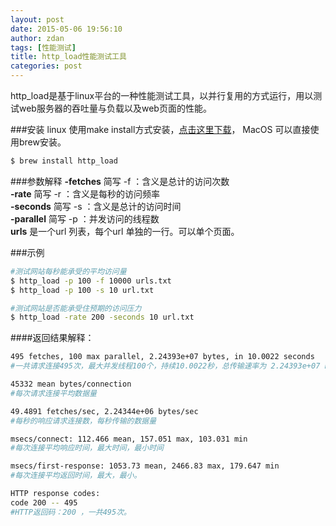 ```yaml
---
layout: post
date: 2015-05-06 19:56:10
author: zdan
tags: [性能测试]
title: http_load性能测试工具
categories: post
---
```

http_load是基于linux平台的一种性能测试工具，以并行复用的方式运行，用以测试web服务器的吞吐量与负载以及web页面的性能。

###安装
linux 使用make install方式安装，[点击这里下载](http://acme.com/software/http_load/)，
MacOS 可以直接使用brew安装。   

```bash
$ brew install http_load
```
    
###参数解释
**-fetches**	简写 -f ：含义是总计的访问次数  
**-rate** 		简写 -r ：含义是每秒的访问频率  
**-seconds**	简写 -s ：含义是总计的访问时间  
**-parallel** 	简写 -p ：并发访问的线程数  
**urls**		是一个url 列表，每个url 单独的一行。可以单个页面。 
 
###示例

```bash    
#测试网站每秒能承受的平均访问量
$ http_load -p 100 -f 10000 urls.txt
$ http_load -p 100 -s 10 url.txt

#测试网站是否能承受住预期的访问压力
$ http_load -rate 200 -seconds 10 url.txt
```

####返回结果解释：

```bash
495 fetches, 100 max parallel, 2.24393e+07 bytes, in 10.0022 seconds
#一共请求连接495次，最大并发线程100个，持续10.0022秒，总传输速率为 2.24393e+07 bytes

45332 mean bytes/connection
#每次请求连接平均数据量

49.4891 fetches/sec, 2.24344e+06 bytes/sec
#每秒的响应请求连接数，每秒传输的数据量

msecs/connect: 112.466 mean, 157.051 max, 103.031 min
#每次连接平均响应时间，最大时间，最小时间

msecs/first-response: 1053.73 mean, 2466.83 max, 179.647 min
#每次连接平均返回时间，最大，最小。

HTTP response codes:
code 200 -- 495
#HTTP返回码：200 ，一共495次。
```